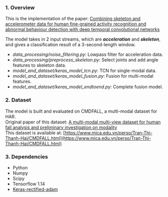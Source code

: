 ### 1. Overview

This is the implementation of the paper: [Combining skeleton and accelerometer data for human fine-grained activity recognition and abnormal behaviour detection with deep temporal convolutional networks](https://doi.org/10.1007/s11042-021-11058-w)

The model takes in 2 input streams, which are ***acceleration*** and ***skeleton***, and gives a classification result of a 3-second-length window.

- *data_processing/noise_filtering.py*: Lowpass filter for acceleration data.<br/>
- *data_processing/preprocess_skeleton.py*: Select joints and add angle features to skeleton data.<br/>
- *model_and_dataset/keras_model_tcn.py*: TCN for single-modal data.<br/>
- *model_and_dataset/keras_model_fusion.py*: Fusion for multi-modal features.<br/>
- *model_and_dataset/keras_model_endtoend.py*: Complete fusion model.<br/>

### 2. Dataset

The model is built and evaluated on CMDFALL, a multi-modal dataset for HAR.<br />
Original paper of this dataset: [A multi-modal multi-view dataset for human fall analysis and preliminary investigation on modality](https://ieeexplore.ieee.org/document/8546308)<br/>
This dataset is available at: [https://www.mica.edu.vn/perso/Tran-Thi-Thanh-Hai/CMDFALL.html](https://www.mica.edu.vn/perso/Tran-Thi-Thanh-Hai/CMDFALL.html) <br />

### 3. Dependencies
 - Python
 - Numpy
 - Scipy
 - Tensorflow 1.14
 - [Keras-rectified-adam](https://pypi.org/project/keras-rectified-adam/)
